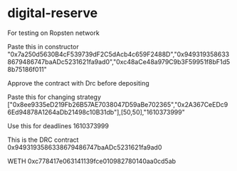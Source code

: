 # digital-reserve

For testing on Ropsten network

Paste this in constructor
"0x7a250d5630B4cF539739dF2C5dAcb4c659F2488D","0x9493193586338679486747baADc5231621fa9ad0","0xc48aCe48a979C9b3F59951f8bF1d58b75186f011"

Approve the contract with Drc before depositing

Paste this for changing strategy
["0x8ee9335eD219Fb26B57AE7038047D59aBe702365","0x2A367CeEDc96Ed94878A1264aDb21498c10B31db"],[50,50],"1610373999"

Use this for deadlines
1610373999

This is the DRC contract
0x9493193586338679486747baADc5231621fa9ad0

WETH
0xc778417e063141139fce010982780140aa0cd5ab
